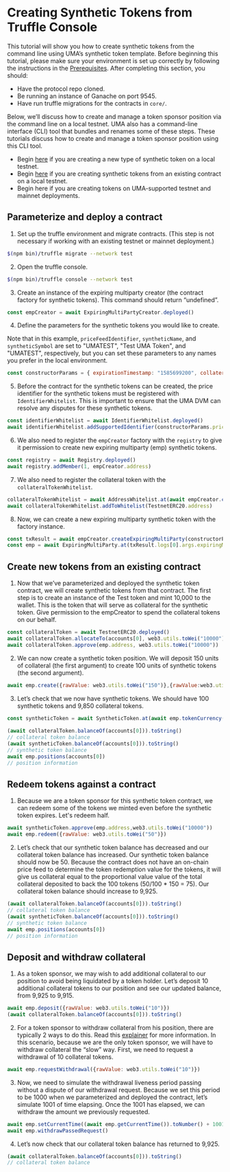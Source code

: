 # Creating Synthetic Tokens from Truffle Console

This tutorial will show you how to create synthetic tokens from the command line using UMA’s synthetic token template. Before beginning this tutorial, please make sure your environment is set up correctly by following the instructions in the [Prerequisites](prerequisites.md). After completing this section, you should: 
* Have the protocol repo cloned.
* Be running an instance of Ganache on port 9545.
* Have run truffle migrations for the contracts in `core/`.

Below, we’ll discuss how to create and manage a token sponsor position via the command line on a local testnet. 
UMA also has a command-line interface (CLI) tool that bundles and renames some of these steps. 
These tutorials discuss how to create and manage a token sponsor position using this CLI tool. 
<!-- TODO: links to separate page -->

* Begin [here](#parameterize-and-deploy-a-contract) if you are creating a new type of synthetic token on a local testnet.
* Begin [here](#create-new-tokens-from-an-existing-contract) if you are creating synthetic tokens from an existing contract on a local testnet.
* Begin here if you are creating tokens on UMA-supported testnet and mainnet deployments. <!-- TODO: links to separate page -->
 
## Parameterize and deploy a contract
 
1. Set up the truffle environment and migrate contracts. 
(This step is not necessary if working with an existing testnet or mainnet deployment.)
```bash
$(npm bin)/truffle migrate --network test
```
 
2. Open the truffle console.
```bash
$(npm bin)/truffle console --network test
```
 
3. Create an instance of the expiring multiparty creator (the contract factory for synthetic tokens). 
This command should return “undefined”. 
```js
const empCreator = await ExpiringMultiPartyCreator.deployed()
```
 
4. Define the parameters for the synthetic tokens you would like to create. 

Note that in this example, `priceFeedIdentifier`, `syntheticName`, and `syntheticSymbol` are set to "UMATEST", "Test UMA Token", and "UMATEST", respectively, but you can set these parameters to any names you prefer in the local environment. <!-- TODO: add link to process for adding identifiers to mainnet when that doc is ready -->
```js
const constructorParams = { expirationTimestamp: "1585699200", collateralAddress: TestnetERC20.address, priceFeedIdentifier: web3.utils.utf8ToHex("UMATEST"), syntheticName: "Test UMA Token", syntheticSymbol: "UMATEST", collateralRequirement: { rawValue: web3.utils.toWei("1.5") }, disputeBondPct: { rawValue: web3.utils.toWei("0.1") }, sponsorDisputeRewardPct: { rawValue: web3.utils.toWei("0.1") }, disputerDisputeRewardPct: { rawValue: web3.utils.toWei("0.1") }, minSponsorTokens: { rawValue: '100000000000000' }, timerAddress: '0x0000000000000000000000000000000000000000' }
```
 
5. Before the contract for the synthetic tokens can be created, the price identifier for the synthetic tokens must be registered with `IdentifierWhitelist`. 
This is important to ensure that the UMA DVM can resolve any disputes for these synthetic tokens. 
```js
const identifierWhitelist = await IdentifierWhitelist.deployed()
await identifierWhitelist.addSupportedIdentifier(constructorParams.priceFeedIdentifier)
```
 
6. We also need to register the `empCreator` factory with the `registry` to give it permission to create new expiring multiparty (emp) synthetic tokens.
```js
const registry = await Registry.deployed()
await registry.addMember(1, empCreator.address)
```
 
7. We also need to register the collateral token with the `collateralTokenWhitelist`. 
```js
collateralTokenWhitelist = await AddressWhitelist.at(await empCreator.collateralTokenWhitelist())
await collateralTokenWhitelist.addToWhitelist(TestnetERC20.address)
```

8. Now, we can create a new expiring multiparty synthetic token with the factory instance.
```js
const txResult = await empCreator.createExpiringMultiParty(constructorParams)
const emp = await ExpiringMultiParty.at(txResult.logs[0].args.expiringMultiPartyAddress)
```
 
## Create new tokens from an existing contract
 
1. Now that we’ve parameterized and deployed the synthetic token contract, we will create synthetic tokens from that contract. 
The first step is to create an instance of the Test token and mint 10,000 to the wallet. 
This is the token that will serve as collateral for the synthetic token. 
Give permission to the empCreator to spend the collateral tokens on our behalf. 
```js
const collateralToken = await TestnetERC20.deployed()
await collateralToken.allocateTo(accounts[0], web3.utils.toWei("10000"))
await collateralToken.approve(emp.address, web3.utils.toWei("10000"))
```
 
2. We can now create a synthetic token position. We will deposit 150 units of collateral (the first argument) to create 100 units of synthetic tokens (the second argument).
```js
await emp.create({rawValue: web3.utils.toWei("150")},{rawValue:web3.utils.toWei("100")})
```
 
3. Let’s check that we now have synthetic tokens. We should have 100 synthetic tokens and 9,850 collateral tokens. 
```js
const syntheticToken = await SyntheticToken.at(await emp.tokenCurrency())
 
(await collateralToken.balanceOf(accounts[0])).toString()
// collateral token balance
(await syntheticToken.balanceOf(accounts[0])).toString()
// synthetic token balance
await emp.positions(accounts[0])
// position information
```
 
## Redeem tokens against a contract
 
1. Because we are a token sponsor for this synthetic token contract, we can redeem some of the tokens we minted even before the synthetic token expires. Let's redeem half.
```js
await syntheticToken.approve(emp.address,web3.utils.toWei("10000"))
await emp.redeem({rawValue: web3.utils.toWei("50")})
```
 
2. Let’s check that our synthetic token balance has decreased and our collateral token balance has increased. 
Our synthetic token balance should now be 50. 
Because the contract does not have an on-chain price feed to determine the token redemption value for the tokens, it will give us collateral equal to the proportional value value of the total collateral deposited to back the 100 tokens (50/100 * 150 = 75). 
Our collateral token balance should increase to 9,925. 
```js
(await collateralToken.balanceOf(accounts[0])).toString()
// collateral token balance
(await syntheticToken.balanceOf(accounts[0])).toString()
// synthetic token balance
await emp.positions(accounts[0])
// position information
```
 
## Deposit and withdraw collateral
 
1. As a token sponsor, we may wish to add additional collateral to our position to avoid being liquidated by a token holder. 
Let’s deposit 10 additional collateral tokens to our position and see our updated balance, from 9,925 to 9,915. 
```js
await emp.deposit({rawValue: web3.utils.toWei("10")})
(await collateralToken.balanceOf(accounts[0])).toString()
```
 
2. For a token sponsor to withdraw collateral from his position, there are typically 2 ways to do this. 
Read this [explainer](../explainer.md) for more information. 
In this scenario, because we are the only token sponsor, we will have to withdraw collateral the “slow” way. First, we need to request a withdrawal of 10 collateral tokens.
```js
await emp.requestWithdrawal({rawValue: web3.utils.toWei("10")})
```
 
3. Now, we need to simulate the withdrawal liveness period passing without a dispute of our withdrawal request. 
Because we set this period to be 1000 when we parameterized and deployed the contract, let’s simulate 1001 of time elapsing. 
Once the 1001 has elapsed, we can withdraw the amount we previously requested. 
```js
await emp.setCurrentTime((await emp.getCurrentTime()).toNumber() + 1001)
await emp.withdrawPassedRequest()
```
 
4. Let’s now check that our collateral token balance has returned to 9,925. 
```js
(await collateralToken.balanceOf(accounts[0])).toString()
// collateral token balance
```
<!-- 

--END OF TUTORIAL--
Notes: We might prefer to show people how to settle a contract after expiration using a CLI tool so they can change between token sponsor, token holder, and DVM voter personas more easily. 

This is particularly relevant for settling a token after the expiration time, when as a token sponsor they might settle, as a voter they might decide on the final token redemption value, and as token holder they might redeem. 
-->
